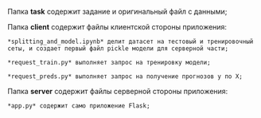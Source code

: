 Папка **task** содержит задание и оригинальный файл с данными;

Папка **client** содержит файлы клиентской стороны приложения:
    
    *splitting_and_model.ipynb* делит датасет на тестовый и тренировочный сеты, и создает первый файл pickle модели для серверной части;
    
    *request_train.py* выполняет запрос на тренировку модели;
    
    *request_preds.py* выполняет запрос на получение прогнозов y по X;
    
Папка **server** содержит файлы серверной стороны приложения:
    
    *app.py* содержит само приложение Flask;

